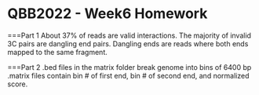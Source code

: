 # QBB2022 - Week6 Homework

===Part 1
About 37% of reads are valid interactions.
The majority of invalid 3C pairs are dangling end pairs. Dangling ends are
reads where both ends mapped to the same fragment.

===Part 2
.bed files in the matrix folder break genome into bins of 6400 bp
.matrix files contain bin # of first end, bin # of second end, and normalized score.
 
